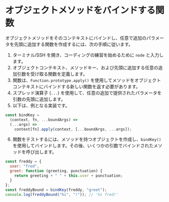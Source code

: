 # オブジェクトメソッドをバインドする関数

オブジェクトメソッドをそのコンテキストにバインドし、任意で追加のパラメータを先頭に追加する関数を作成するには、次の手順に従います。

1. ターミナル/SSH を開き、コーディングの練習を始めるために `node` と入力します。
2. オブジェクトコンテキスト、メソッドキー、および先頭に追加する任意の追加引数を受け取る関数を定義します。
3. 関数は、`Function.prototype.apply()` を使用してメソッドをオブジェクトコンテキストにバインドする新しい関数を返す必要があります。
4. スプレッド演算子 (`...`) を使用して、任意の追加で提供されたパラメータを引数の先頭に追加します。
5. 以下は、例となる実装です。

```js
const bindKey =
  (context, fn, ...boundArgs) =>
  (...args) =>
    context[fn].apply(context, [...boundArgs, ...args]);
```

6. 関数をテストするには、メソッドを持つオブジェクトを作成し、`bindKey()` を使用してバインドします。その後、いくつかの引数でバインドされたメソッドを呼び出します。

```js
const freddy = {
  user: "fred",
  greet: function (greeting, punctuation) {
    return greeting + " " + this.user + punctuation;
  }
};
const freddyBound = bindKey(freddy, "greet");
console.log(freddyBound("hi", "!")); // 'hi fred!'
```

